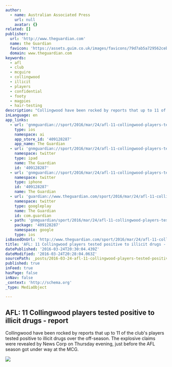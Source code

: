 ```yaml
---
author:
  - name: Australian Associated Press
    url: null
    avatar: {}
related: []
publisher:
  url: 'http://www.theguardian.com'
  name: the Guardian
  favicon: 'https://assets.guim.co.uk/images/favicons/79d7ab5a729562cebca9c6a13c324f0e/32x32.ico'
  domain: www.theguardian.com
keywords:
  - afl
  - club
  - mcguire
  - collingwood
  - illicit
  - players
  - confidential
  - footy
  - magpies
  - hair-testing
description: "Collingwood have been rocked by reports that up to 11 of the club's players tested positive to illicit drugs over the off-season. The explosive claims were revealed by News Corp on Thursday evening, just before the AFL season got under way at the MCG."
inLanguage: en
app_links:
  - url: 'gnmguardian://sport/2016/mar/24/afl-11-collingwood-players-tested-positive-to-illicit-drugs-report?contenttype=Article&source=applinks'
    type: ios
    namespace: ai
    app_store_id: '409128287'
    app_name: The Guardian
  - url: 'gnmguardian://sport/2016/mar/24/afl-11-collingwood-players-tested-positive-to-illicit-drugs-report?contenttype=Article&source=twitter'
    namespace: twitter
    type: ipad
    name: The Guardian
    id: '409128287'
  - url: 'gnmguardian://sport/2016/mar/24/afl-11-collingwood-players-tested-positive-to-illicit-drugs-report?contenttype=Article&source=twitter'
    namespace: twitter
    type: iphone
    id: '409128287'
    name: The Guardian
  - url: 'guardian://www.theguardian.com/sport/2016/mar/24/afl-11-collingwood-players-tested-positive-to-illicit-drugs-report'
    namespace: twitter
    type: googleplay
    name: The Guardian
    id: com.guardian
  - path: 'gnmguardian/sport/2016/mar/24/afl-11-collingwood-players-tested-positive-to-illicit-drugs-report?contenttype=Article&source=google'
    package: '409128287'
    namespace: google
    type: ios
isBasedOnUrl: 'http://www.theguardian.com/sport/2016/mar/24/afl-11-collingwood-players-tested-positive-to-illicit-drugs-report'
title: 'AFL: 11 Collingwood players tested positive to illicit drugs - report'
datePublished: '2016-03-24T20:30:04.439Z'
dateModified: '2016-03-24T20:28:04.063Z'
sourcePath: _posts/2016-03-24-afl-11-collingwood-players-tested-positive-to-illicit-drugs.md
published: true
inFeed: true
hasPage: false
inNav: false
_context: 'http://schema.org'
_type: MediaObject

---
```

<article style=""><h1>AFL: 11 Collingwood players tested positive to illicit drugs - report</h1><p>Collingwood have been rocked by reports that up to 11 of the club's players tested positive to illicit drugs over the off-season. The explosive claims were revealed by News Corp on Thursday evening, just before the AFL season got under way at the MCG.</p><img src="https://i.guim.co.uk/img/media/baca4cf4f4944d0749ecab5bc5aa5cffcfe66879/0_341_5184_3114/master/5184.jpg?w=1200&amp;q=55&amp;auto=format&amp;usm=12&amp;fit=max&amp;s=80611174ed1790655b788a6465a8ff7d" /></article>